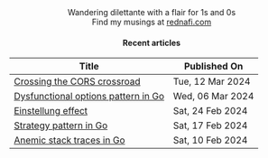 <div align="center">
Wandering dilettante with a flair for 1s and 0s <br>
Find my musings at <a href="https://rednafi.com/" rel="me">rednafi.com</a>
<div>

#### Recent articles

| Title | Published On |
| ----- | ------------ |
| [Crossing the CORS crossroad](https://rednafi.com/misc/crossing_the_cors_crossroad/) | Tue, 12 Mar 2024 |
| [Dysfunctional options pattern in Go](https://rednafi.com/go/dysfunctional_options_pattern/) | Wed, 06 Mar 2024 |
| [Einstellung effect](https://rednafi.com/zephyr/einstellung_effect/) | Sat, 24 Feb 2024 |
| [Strategy pattern in Go](https://rednafi.com/go/strategy_pattern/) | Sat, 17 Feb 2024 |
| [Anemic stack traces in Go](https://rednafi.com/go/anemic_stack_traces/) | Sat, 10 Feb 2024 |

